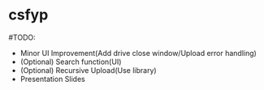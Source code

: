 # csfyp

#TODO:
* Minor UI Improvement(Add drive close window/Upload error handling)
* (Optional) Search function(UI)
* (Optional) Recursive Upload(Use library)
* Presentation Slides
